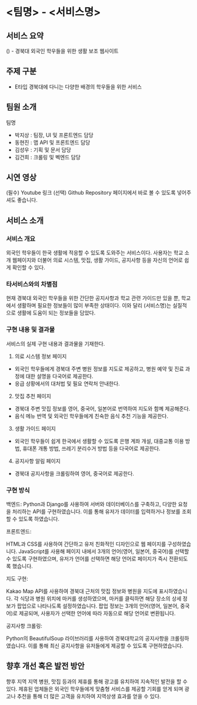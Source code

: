 # <팀명> - <서비스명>
## 서비스 요약
() - 경북대 외국인 학우들을 위한 생활 보조 웹사이트

## 주제 구분
-	E타입 경북대에 다니는 다양한 배경의 학우들을 위한 서비스

## 팀원 소개
팀명
- 박지상 : 팀장, UI 및 프론트엔드 담당
- 동현진 : 맵 API 및 프론트엔드 담당
- 김성우 : 기획 및 문서 담당
- 김건희 : 크롤링 및 벡엔드 담당

## 시연 영상
(필수) Youtube 링크
(선택) Github Repository 페이지에서 바로 볼 수 있도록 넣어주셔도 좋습니다.

## 서비스 소개
### 서비스 개요
외국인 학우들이 한국 생활에 적응할 수 있도록 도와주는 서비스이다.
사용자는 학교 소개 웹페이지와 더불어 의료 시스템, 맛집, 생활 가이드, 공지사항 등을 자신의 언어로 쉽게 확인할 수 있다.

### 타서비스와의 차별점
현재 경북대 외국인 학우들을 위한 간단한 공지사항과 학교 관련 가이드만 있을 뿐, 학교에서 생활하며 필요한 정보들이 많이 부족한 상태이다. 이와 달리 (서비스명)는 실질적으로 생활에 도움이 되는 정보들을 담았다. 

### 구현 내용 및 결과물
서비스의 실제 구현 내용과 결과물을 기재한다.

1. 의료 시스템 정보 페이지
  -	외국인 학우들에게 경북대 주변 병원 정보를 지도로 제공하고, 병원 예약 및 진료 과정에 대한 설명을 다국어로 제공한다.
  -	응급 상황에서의 대처법 및 필요 연락처 안내한다.

2. 맛집 추천 페이지
  -	경북대 주변 맛집 정보를 영어, 중국어, 일본어로 번역하여 지도와 함꼐 제공해준다.
  -	음식 메뉴 번역 및 외국인 학우들에게 친숙한 음식 추천 기능을 제공한다.

3. 생활 가이드 페이지
  -	외국인 학우들이 쉽게 한국에서 생활할 수 있도록 은행 계좌 개설, 대중교통 이용 방법, 휴대폰 개통 방법, 
    쓰레기 분리수거 방법 등을 다국어로 제공한다.

4. 공지사항 알림 페이지
  - 경북대 공지사항을 크롤링하여 영어, 중국어로 제공한다.


### 구현 방식

백엔드: Python과 Django를 사용하여 서버와 데이터베이스를 구축하고, 다양한 요청을 처리하는 API를 구현하였습니다. 이를 통해 유저가 데이터를 입력하거나 정보를 조회할 수 있도록 하였습니다.

프론트엔드:

HTML과 CSS를 사용하여 간단하고 유저 친화적인 디자인으로 웹 페이지를 구성하였습니다.
JavaScript를 사용해 페이지 내에서 3개의 언어(영어, 일본어, 중국어)를 선택할 수 있도록 구현하였으며, 유저가 언어를 선택하면 해당 언어로 페이지가 즉시 전환되도록 했습니다.

지도 구현:

Kakao Map API를 사용하여 경북대 근처의 맛집 정보와 병원을 지도에 표시하였습니다.
각 식당과 병원 위치에 마커를 생성하였으며, 마커를 클릭하면 해당 장소의 상세 정보가 팝업으로 나타나도록 설정하였습니다.
팝업 정보는 3개의 언어(영어, 일본어, 중국어)로 제공되며, 사용자가 선택한 언어에 따라 자동으로 해당 언어로 변환됩니다.

공지사항 크롤링:

Python의 BeautifulSoup 라이브러리를 사용하여 경북대학교의 공지사항을 크롤링하였습니다.
이를 통해 최신 공지사항을 유저들에게 제공할 수 있도록 구현하였습니다.

## 향후 개선 혹은 발전 방안
향후 지역 지역 병원, 맛집 등과의 제휴를 통해 광고를 유치하여 지속적인 발전을 할 수 있다.
제휴된 업체들은 외국인 학우들에게 맞춤형 서비스를 제공할 기회를 얻게 되며
광고나 추천을 통해 더 많은 고객을 유치하여 지역상생 효과를 얻을 수 있다.
